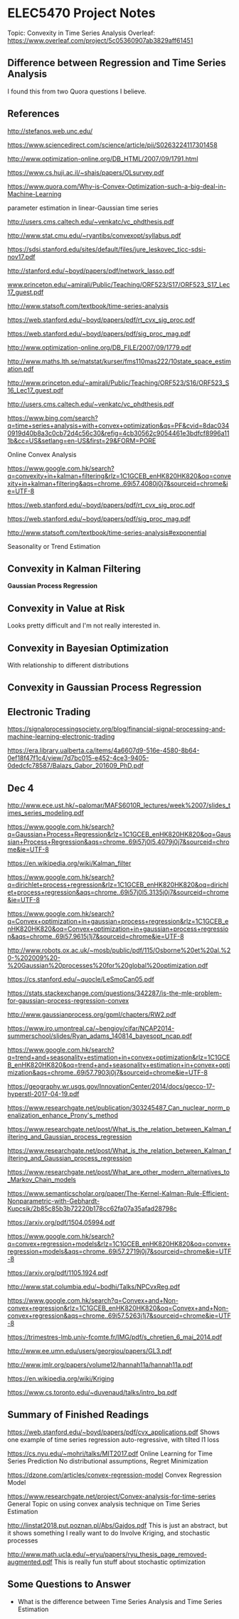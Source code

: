 # ELEC5470 Project Notes

Topic: Convexity in Time Series Analysis
Overleaf: https://www.overleaf.com/project/5c05360907ab3829aff61451

## Difference between Regression and Time Series Analysis

I found this from two Quora questions I believe.

## References

http://stefanos.web.unc.edu/

https://www.sciencedirect.com/science/article/pii/S0263224117301458

http://www.optimization-online.org/DB_HTML/2007/09/1791.html

https://www.cs.huji.ac.il/~shais/papers/OLsurvey.pdf

https://www.quora.com/Why-is-Convex-Optimization-such-a-big-deal-in-Machine-Learning

parameter estimation in linear-Gaussian time series

http://users.cms.caltech.edu/~venkatc/vc_phdthesis.pdf

http://www.stat.cmu.edu/~ryantibs/convexopt/syllabus.pdf

https://sdsi.stanford.edu/sites/default/files/jure_leskovec_ticc-sdsi-nov17.pdf

http://stanford.edu/~boyd/papers/pdf/network_lasso.pdf

www.princeton.edu/~amirali/Public/Teaching/ORF523/S17/ORF523_S17_Lec17_guest.pdf

http://www.statsoft.com/textbook/time-series-analysis

https://web.stanford.edu/~boyd/papers/pdf/rt_cvx_sig_proc.pdf

https://web.stanford.edu/~boyd/papers/pdf/sig_proc_mag.pdf

http://www.optimization-online.org/DB_FILE/2007/09/1779.pdf

http://www.maths.lth.se/matstat/kurser/fms110mas222/10state_space_estimation.pdf

http://www.princeton.edu/~amirali/Public/Teaching/ORF523/S16/ORF523_S16_Lec17_guest.pdf

http://users.cms.caltech.edu/~venkatc/vc_phdthesis.pdf

https://www.bing.com/search?q=time+series+analysis+with+convex+optimization&qs=PF&cvid=8dac0340919d40b8a3c0cb72d4c56c30&refig=4cb30562c9054461e3bdfcf8996a111b&cc=US&setlang=en-US&first=29&FORM=PORE

Online Convex Analysis

https://www.google.com.hk/search?q=convexity+in+kalman+filtering&rlz=1C1GCEB_enHK820HK820&oq=convexity+in+kalman+filtering&aqs=chrome..69i57.4080j0j7&sourceid=chrome&ie=UTF-8

https://web.stanford.edu/~boyd/papers/pdf/rt_cvx_sig_proc.pdf

https://web.stanford.edu/~boyd/papers/pdf/sig_proc_mag.pdf

http://www.statsoft.com/textbook/time-series-analysis#exponential

Seasonality or Trend Estimation

## Convexity in Kalman Filtering 

__Gaussian Process Regression__

## Convexity in Value at Risk
Looks pretty difficult and I'm not really interested in.

## Convexity in Bayesian Optimization

With relationship to different distributions

## Convexity in Gaussian Process Regression


## Electronic Trading
https://signalprocessingsociety.org/blog/financial-signal-processing-and-machine-learning-electronic-trading

https://era.library.ualberta.ca/items/4a6607d9-516e-4580-8b64-0ef18f47f1c4/view/7d7bc015-e452-4ce3-9405-0dedcfc78587/Balazs_Gabor_201609_PhD.pdf

## Dec 4

http://www.ece.ust.hk/~palomar/MAFS6010R_lectures/week%2007/slides_times_series_modeling.pdf

https://www.google.com.hk/search?q=Gaussian+Process+Regression&rlz=1C1GCEB_enHK820HK820&oq=Gaussian+Process+Regression&aqs=chrome..69i57j0l5.4079j0j7&sourceid=chrome&ie=UTF-8

https://en.wikipedia.org/wiki/Kalman_filter

https://www.google.com.hk/search?q=dirichlet+process+regression&rlz=1C1GCEB_enHK820HK820&oq=dirichlet+process+regression&aqs=chrome..69i57j0l5.3135j0j7&sourceid=chrome&ie=UTF-8

https://www.google.com.hk/search?q=Convex+optimization+in+gaussian+process+regression&rlz=1C1GCEB_enHK820HK820&oq=Convex+optimization+in+gaussian+process+regression&aqs=chrome..69i57.9615j1j7&sourceid=chrome&ie=UTF-8

http://www.robots.ox.ac.uk/~mosb/public/pdf/115/Osborne%20et%20al.%20-%202009%20-%20Gaussian%20processes%20for%20global%20optimization.pdf

https://cs.stanford.edu/~quocle/LeSmoCan05.pdf

https://stats.stackexchange.com/questions/342287/is-the-mle-problem-for-gaussian-process-regression-convex

http://www.gaussianprocess.org/gpml/chapters/RW2.pdf


https://www.iro.umontreal.ca/~bengioy/cifar/NCAP2014-summerschool/slides/Ryan_adams_140814_bayesopt_ncap.pdf


https://www.google.com.hk/search?q=trend+and+seasonality+estimation+in+convex+optimization&rlz=1C1GCEB_enHK820HK820&oq=trend+and+seasonality+estimation+in+convex+optimization&aqs=chrome..69i57.7903j0j7&sourceid=chrome&ie=UTF-8

https://geography.wr.usgs.gov/InnovationCenter/2014/docs/gecco-17-hyperstl-2017-04-19.pdf

https://www.researchgate.net/publication/303245487_Can_nuclear_norm_penalization_enhance_Prony's_method

https://www.researchgate.net/post/What_is_the_relation_between_Kalman_filtering_and_Gaussian_process_regression

https://www.researchgate.net/post/What_is_the_relation_between_Kalman_filtering_and_Gaussian_process_regression

https://www.researchgate.net/post/What_are_other_modern_alternatives_to_Markov_Chain_models

https://www.semanticscholar.org/paper/The-Kernel-Kalman-Rule-Efficient-Nonparametric-with-Gebhardt-Kupcsik/2b85c85b3b72220b178cc62fa07a35afad28798c

https://arxiv.org/pdf/1504.05994.pdf

https://www.google.com.hk/search?q=convex+regression+models&rlz=1C1GCEB_enHK820HK820&oq=convex+regression+models&aqs=chrome..69i57.2719j0j7&sourceid=chrome&ie=UTF-8

https://arxiv.org/pdf/1105.1924.pdf

http://www.stat.columbia.edu/~bodhi/Talks/NPCvxReg.pdf

https://www.google.com.hk/search?q=Convex+and+Non-convex+regression&rlz=1C1GCEB_enHK820HK820&oq=Convex+and+Non-convex+regression&aqs=chrome..69i57.5263j1j7&sourceid=chrome&ie=UTF-8

https://trimestres-lmb.univ-fcomte.fr/IMG/pdf/s_chretien_6_mai_2014.pdf

http://www.ee.umn.edu/users/georgiou/papers/GL3.pdf

http://www.jmlr.org/papers/volume12/hannah11a/hannah11a.pdf

https://en.wikipedia.org/wiki/Kriging

https://www.cs.toronto.edu/~duvenaud/talks/intro_bq.pdf


## Summary of Finished Readings

https://web.stanford.edu/~boyd/papers/pdf/cvx_applications.pdf
Shows one example of time series regression auto-regressive, with tilted l1 loss

https://cs.nyu.edu/~mohri/talks/MIT2017.pdf
Online Learning for Time Series Prediction
No distributional assumptions, Regret Minimization

https://dzone.com/articles/convex-regression-model
Convex Regression Model

https://www.researchgate.net/project/Convex-analysis-for-time-series
General Topic on using convex analysis technique on Time Series Estimation

http://linstat2018.put.poznan.pl/Abs/Gajdos.pdf
This is just an abstract, but it shows something I really want to do
Involve Kriging, and stochastic processes

http://www.math.ucla.edu/~eryu/papers/ryu_thesis_page_removed-augmented.pdf
This is really fun stuff about stochastic optimization

## Some Questions to Answer
- What is the difference between Time Series Analysis and Time Series Estimation


<!--stackedit_data:
eyJoaXN0b3J5IjpbMTM0ODQzMDMzLC0xODQzMDkxODU4LDcwOT
k1OTk0OSwyNjA3MTc4MDgsNzUyNTA4NTE0LC0xNTcwMjIyMTk0
LC0xMzA4OTU5MTI5LC0xMjQ5MTYyMzgsMTU4NTg4MTExMCw2NT
M1Nzg3NTEsMTA0ODEyNDYxMiwtNzg0MjUwNDg4LC03NTgxNjAx
NjYsLTU5NjYyMzczMiwxNjc2ODg2OTVdfQ==
-->